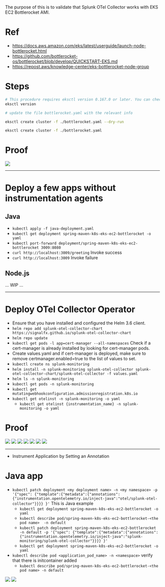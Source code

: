 The purpose of this is to validate that Splunk OTel Collector works with EKS EC2 Bottlerocket AMI.

# Ref
- https://docs.aws.amazon.com/eks/latest/userguide/launch-node-bottlerocket.html
- https://github.com/bottlerocket-os/bottlerocket/blob/develop/QUICKSTART-EKS.md
- https://repost.aws/knowledge-center/eks-bottlerocket-node-group


# Steps
``` bash
# This procedure requires eksctl version 0.167.0 or later. You can check your version with the following command:
eksctl version

# update the file bottlerocket.yaml with the relevant info

eksctl create cluster -f ./bottlerocket.yaml --dry-run

eksctl create cluster -f ./bottlerocket.yaml

```

# Proof
![](proof1.png)

---
# Deploy a few apps without instrumentation agents

## Java
- `kubectl apply -f java-deployment.yaml`
- `kubectl get deployment spring-maven-k8s-eks-ec2-bottlerocket -o yaml`
- `kubectl port-forward deployment/spring-maven-k8s-eks-ec2-bottlerocket 3009:8080`
- `curl http://localhost:3009/greeting` Invoke success
- `curl http://localhost:3009` Invoke failure


## Node.js
... WIP ...

---

# Deploy OTel Collector Operator

- Ensure that you have installed and configured the Helm 3.6 client.
- `helm repo add splunk-otel-collector-chart https://signalfx.github.io/splunk-otel-collector-chart`
- `helm repo update`
- `kubectl get pods -l app=cert-manager --all-namespaces` Check if a cert-manager is already installed by looking for cert-manager pods.
- Create values.yaml and if cert-manager is deployed, make sure to remove certmanager.enabled=true to the list of values to set.
- `kubectl create ns splunk-monitoring`
- `helm install -n splunk-monitoring splunk-otel-collector splunk-otel-collector-chart/splunk-otel-collector -f values.yaml`
- `helm ls -n splunk-monitoring`
- `kubectl get pods -n splunk-monitoring`
- `kubectl get mutatingwebhookconfiguration.admissionregistration.k8s.io`
- `kubectl get otelinst -n splunk-monitoring -o yaml`
    - `kubectl get otelinst {instrumentation_name} -n splunk-monitoring -o yaml`

# Proof
![](proof2.png)
![](proof3.png)
![](proof4.png)
![](proof5.png)
![](proof6.png)
![](proof7.png)
![](proof8.png)

---

- Instrument Application by Setting an Annotation

# Java app
- `kubectl patch deployment <my deployment name> -n <my namespace> -p '{"spec": {"template":{"metadata":{"annotations":{"instrumentation.opentelemetry.io/inject-java":"otel/splunk-otel-collector"}}}} }'` This is Java example
  - `kubectl get deployment spring-maven-k8s-eks-ec2-bottlerocket -o yaml`
  - `kubectl describe pod/spring-maven-k8s-eks-ec2-bottlerocket-<the pod name>  -n default`
  - `kubectl patch deployment spring-maven-k8s-eks-ec2-bottlerocket -n default -p '{"spec": {"template":{"metadata":{"annotations":{"instrumentation.opentelemetry.io/inject-java":"splunk-monitoring/splunk-otel-collector"}}}} }'`
  - `kubectl get deployment spring-maven-k8s-eks-ec2-bottlerocket -o yaml`
- `kubectl describe pod <application_pod_name> -n <namespace>` verify that there is initcontainer added
    - `kubectl describe pod/spring-maven-k8s-eks-ec2-bottlerocket-<the pod name> -n default`

![](proof9.png)
![](proof10.png)